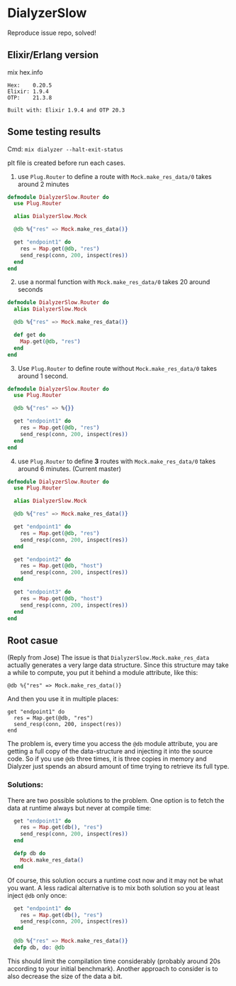 # DialyzerSlow

Reproduce issue repo, solved!

## Elixir/Erlang version
mix hex.info
```
Hex:    0.20.5
Elixir: 1.9.4
OTP:    21.3.8

Built with: Elixir 1.9.4 and OTP 20.3
```

## Some testing results

Cmd: `mix dialyzer --halt-exit-status`

plt file is created before run each cases.

1. use `Plug.Router` to define a route with `Mock.make_res_data/0` takes around 2 minutes
```elixir
defmodule DialyzerSlow.Router do
  use Plug.Router

  alias DialyzerSlow.Mock

  @db %{"res" => Mock.make_res_data()}

  get "endpoint1" do
    res = Map.get(@db, "res")
    send_resp(conn, 200, inspect(res))
  end
end
```
2. use a normal function with `Mock.make_res_data/0` takes 20 around seconds
```elixir
defmodule DialyzerSlow.Router do
  alias DialyzerSlow.Mock

  @db %{"res" => Mock.make_res_data()}

  def get do
    Map.get(@db, "res")
  end
end
```
3. Use `Plug.Router` to define route without `Mock.make_res_data/0` takes around 1 second.
```elixir
defmodule DialyzerSlow.Router do
  use Plug.Router

  @db %{"res" => %{}}

  get "endpoint1" do
    res = Map.get(@db, "res")
    send_resp(conn, 200, inspect(res))
  end
end
```
4. use `Plug.Router` to define **3** routes with `Mock.make_res_data/0` takes around 6 minutes. (Current master)
```elixir
defmodule DialyzerSlow.Router do
  use Plug.Router

  alias DialyzerSlow.Mock

  @db %{"res" => Mock.make_res_data()}

  get "endpoint1" do
    res = Map.get(@db, "res")
    send_resp(conn, 200, inspect(res))
  end

  get "endpoint2" do
    res = Map.get(@db, "host")
    send_resp(conn, 200, inspect(res))
  end

  get "endpoint3" do
    res = Map.get(@db, "host")
    send_resp(conn, 200, inspect(res))
  end
end
```

## Root casue
(Reply from Jose)
The issue is that `DialyzerSlow.Mock.make_res_data` actually generates a very large data structure. Since this structure may take a while to compute, you put it behind a module attribute, like this:

    @db %{"res" => Mock.make_res_data()}

And then you use it in multiple places:

    get "endpoint1" do
      res = Map.get(@db, "res")
      send_resp(conn, 200, inspect(res))
    end

The problem is, every time you access the `@db` module attribute, you are getting a full copy of the data-structure and injecting it into the source code. So if you use `@db` three times, it is three copies in memory and Dialyzer just spends an absurd amount of time trying to retrieve its full type.


### Solutions:
There are two possible solutions to the problem. One option is to fetch the data at runtime always but never at compile time:

```elixir
  get "endpoint1" do
    res = Map.get(db(), "res")
    send_resp(conn, 200, inspect(res))
  end

  defp db do
    Mock.make_res_data()
  end
```

Of course, this solution occurs a runtime cost now and it may not be what you want. A less radical alternative is to mix both solution so you at least inject `@db` only once:

```elixir
  get "endpoint1" do
    res = Map.get(db(), "res")
    send_resp(conn, 200, inspect(res))
  end

  @db %{"res" => Mock.make_res_data()}
  defp db, do: @db
```

This should limit the compilation time considerably (probably around 20s according to your initial benchmark). Another approach to consider is to also decrease the size of the data a bit.



